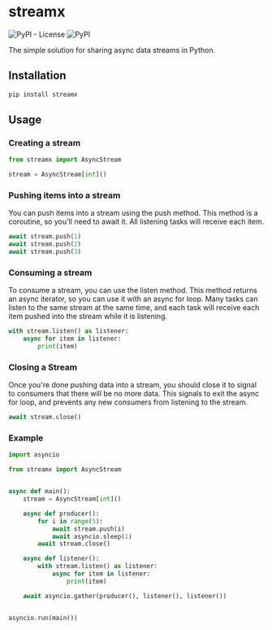 # streamx

![PyPI - License](https://img.shields.io/pypi/l/streamx?style=for-the-badge) ![PyPI](https://img.shields.io/pypi/v/streamx?style=for-the-badge)

The simple solution for sharing async data streams in Python.

## Installation

```bash
pip install streamx
```

## Usage

### Creating a stream

```python
from streamx import AsyncStream

stream = AsyncStream[int]()
```

### Pushing items into a stream

You can push items into a stream using the push method. This method is a coroutine, so you'll need to await it. All listening tasks will receive each item.

```python
await stream.push(1)
await stream.push(2)
await stream.push(3)
```

### Consuming a stream

To consume a stream, you can use the listen method. This method returns an async iterator, so you can use it with an async for loop. Many tasks can listen to the same stream at the same time, and each task will receive each item pushed into the stream while it is listening.

```python
with stream.listen() as listener:
    async for item in listener:
        print(item)
```

### Closing a Stream

Once you're done pushing data into a stream, you should close it to signal to consumers that there will be no more data. This signals to exit the async for loop, and prevents any new consumers from listening to the stream.

```python
await stream.close()
```

### Example

```python
import asyncio

from streamx import AsyncStream


async def main():
    stream = AsyncStream[int]()

    async def producer():
        for i in range(5):
            await stream.push(i)
            await asyncio.sleep(1)
        await stream.close()

    async def listener():
        with stream.listen() as listener:
            async for item in listener:
                print(item)

    await asyncio.gather(producer(), listener(), listener())


asyncio.run(main())
```

